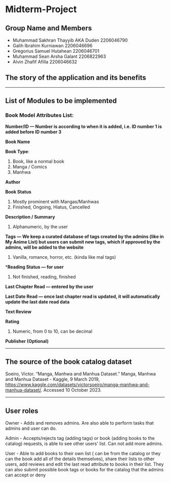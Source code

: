 # Midterm-Project

## Group Name and Members
* Muhammad Sakhran Thayyib AKA Duden 2206046790 
* Galih Ibrahim Kurniawan 2206046696
* Gregorius Samuel Hutahean 2206046701
* Muhammad Sean Arsha Galant 2206822963
* Alvin Zhafif Afilla 2206046632


## The story of the application and its benefits

________________________
## List of Modules to be implemented


### Book Model Attributes List:

__Number/ID — Number is according to when it is added, i.e. ID number 1 is added before ID number 3__

__Book Name__

__Book Type__:
1. Book, like a normal book
2. Manga / Comics
3. Manhwa
    
__Author__

__Book Status__  
1. Mostly prominent with Mangas/Manhwas
2. Finished, Ongoing, Hiatus, Cancelled

__Description / Summary__
1. Alphanumeric, by the user

__Tags — We keep a curated database of tags created by the admins (like in My Anime List) but users can submit new tags, which if approved by the admins, will be added to the website__
1. Vanilla, romance, horror, etc. (kinda like mal tags)

*__Reading Status — for user__
1. Not finished, reading, finished

__Last Chapter Read — entered by the user__

__Last Date Read — once last chapter read is updated, it will automatically update the last date read data__

__Text Review__

__Rating__
1. Numeric, from 0 to 10, can be decimal
        
__Publisher (Optional)__

________________________
## The source of the book catalog dataset
Soeiro, Victor. “Manga, Manhwa and Manhua Dataset.” Manga, Manhwa and Manhua Dataset - Kaggle, 9 March 2019, https://www.kaggle.com/datasets/victorsoeiro/manga-manhwa-and-manhua-dataset/. Accessed 10 October 2023.

________________________
## User roles
Owner - Adds and removes admins. Are also able to perform tasks that admins and user can do.

Admin - Accepts/rejects tag (adding tags) or book (adding books to the catalog) requests, is able to see other users' list. Can not add more admins.

User - Able to add books to their own list ( can be from the catalog or they can the book add all of the details themselves), share their lists to other users, add reviews and edit the last read attribute to books in their list. They can also submit possible book tags or books for the catalog that the admins can accept or deny
